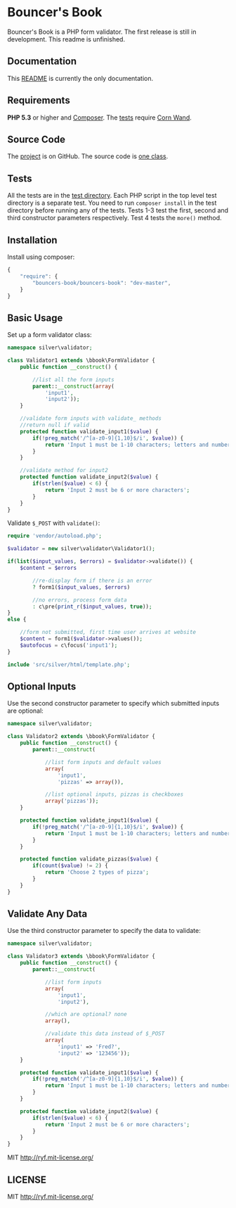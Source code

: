 # Bouncer's Book

Bouncer's Book is a PHP form validator.
The first release is still in development.
This readme is unfinished.

## Documentation

This [README](https://github.com/al-codepone/bouncers-book/blob/master/README.md)
is currently the only documentation.

## Requirements

**PHP 5.3** or higher and [Composer](https://getcomposer.org/).
The [tests](https://github.com/al-codepone/bouncers-book/tree/master/test)
require [Corn Wand](https://github.com/al-codepone/corn-wand).


## Source Code

The [project](https://github.com/al-codepone/bouncers-book) is on GitHub.
The source code is [one class](https://github.com/al-codepone/bouncers-book/blob/master/src/bbook/FormValidator.php).

## Tests

All the tests are in the [test directory](https://github.com/al-codepone/bouncers-book/tree/master/test).
Each PHP script in the top level test directory is a separate test.
You need to run `composer install` in the test directory before running any of the tests.
Tests 1-3 test the first, second and third constructor parameters respectively.
Test 4 tests the `more()` method.

## Installation

Install using composer:

```javascript
{
    "require": {
        "bouncers-book/bouncers-book": "dev-master",
    }
}
```

## Basic Usage

Set up a form validator class:

```php
namespace silver\validator;

class Validator1 extends \bbook\FormValidator {
    public function __construct() {

        //list all the form inputs
        parent::__construct(array(
            'input1',
            'input2'));
    }

    //validate form inputs with validate_ methods
    //return null if valid
    protected function validate_input1($value) {
        if(!preg_match('/^[a-z0-9]{1,10}$/i', $value)) {
            return 'Input 1 must be 1-10 characters; letters and numbers only';
        }
    }

    //validate method for input2
    protected function validate_input2($value) {
        if(strlen($value) < 6) {
            return 'Input 2 must be 6 or more characters';
        }
    }
}
```

Validate `$_POST` with `validate()`:

```php
require 'vendor/autoload.php';

$validator = new silver\validator\Validator1();

if(list($input_values, $errors) = $validator->validate()) {
    $content = $errors

        //re-display form if there is an error
        ? form1($input_values, $errors)

        //no errors, process form data
        : c\pre(print_r($input_values, true));
}
else {

    //form not submitted, first time user arrives at website
    $content = form1($validator->values());
    $autofocus = c\focus('input1');
}

include 'src/silver/html/template.php';
```

## Optional Inputs

Use the second constructor parameter to specify which submitted inputs are optional:

```php
namespace silver\validator;

class Validator2 extends \bbook\FormValidator {
    public function __construct() {
        parent::__construct(

            //list form inputs and default values
            array(
                'input1',
                'pizzas' => array()),

            //list optional inputs, pizzas is checkboxes
            array('pizzas'));
    }

    protected function validate_input1($value) {
        if(!preg_match('/^[a-z0-9]{1,10}$/i', $value)) {
            return 'Input 1 must be 1-10 characters; letters and numbers only';
        }
    }

    protected function validate_pizzas($value) {
        if(count($value) != 2) {
            return 'Choose 2 types of pizza';
        }
    }
}
```

## Validate Any Data

Use the third constructor parameter to specify the data to validate:

```php
namespace silver\validator;

class Validator3 extends \bbook\FormValidator {
    public function __construct() {
        parent::__construct(

            //list form inputs
            array(
                'input1',
                'input2'),

            //which are optional? none
            array(),

            //validate this data instead of $_POST
            array(
                'input1' => 'Fred?',
                'input2' => '123456'));
    }

    protected function validate_input1($value) {
        if(!preg_match('/^[a-z0-9]{1,10}$/i', $value)) {
            return 'Input 1 must be 1-10 characters; letters and numbers only';
        }
    }

    protected function validate_input2($value) {
        if(strlen($value) < 6) {
            return 'Input 2 must be 6 or more characters';
        }
    }
}
```

MIT <http://ryf.mit-license.org/>

## LICENSE

MIT <http://ryf.mit-license.org/>
